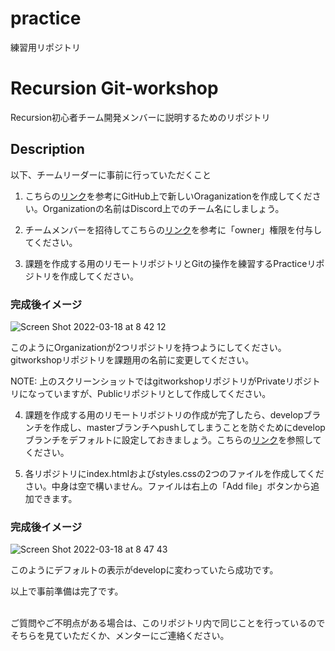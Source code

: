 
# practice
練習用リポジトリ

# Recursion Git-workshop
 Recursion初心者チーム開発メンバーに説明するためのリポジトリ

 ## Description

 以下、チームリーダーに事前に行っていただくこと

 1. こちらの[リンク](https://docs.github.com/ja/organizations/collaborating-with-groups-in-organizations/creating-a-new-organization-from-scratch)を参考にGitHub上で新しいOraganizationを作成してください。Organizationの名前はDiscord上でのチーム名にしましょう。

 2. チームメンバーを招待してこちらの[リンク](https://qiita.com/w_tkmn/items/ee16bf16715f4bbcbd9b)を参考に「owner」権限を付与してください。

 3. 課題を作成する用のリモートリポジトリとGitの操作を練習するPracticeリポジトリを作成してください。

 ### 完成後イメージ
 ![Screen Shot 2022-03-18 at 8 42 12](https://user-images.githubusercontent.com/66197642/159035170-a125c64c-ed34-480a-9467-fc4150a3ff1c.png)

 このようにOrganizationが2つリポジトリを持つようにしてください。
 gitworkshopリポジトリを課題用の名前に変更してください。<br>
 
 NOTE: 上のスクリーンショットではgitworkshopリポジトリがPrivateリポジトリになっていますが、Publicリポジトリとして作成してください。<br>

 4. 課題を作成する用のリモートリポジトリの作成が完了したら、developブランチを作成し、masterブランチへpushしてしまうことを防ぐためにdevelopブランチをデフォルトに設定しておきましょう。こちらの[リンク](https://docs.github.com/ja/repositories/configuring-branches-and-merges-in-your-repository/managing-branches-in-your-repository/changing-the-default-branch)を参照してください。

 5. 各リポジトリにindex.htmlおよびstyles.cssの2つのファイルを作成してください。中身は空で構いません。ファイルは右上の「Add file」ボタンから追加できます。

 ### 完成後イメージ

 ![Screen Shot 2022-03-18 at 8 47 43](https://user-images.githubusercontent.com/66197642/159036205-b293a02c-6f7f-48ae-a3d1-b2e8b92e5a51.png)

 このようにデフォルトの表示がdevelopに変わっていたら成功です。<br>

 以上で事前準備は完了です。<br><br>

 ご質問やご不明点がある場合は、このリポジトリ内で同じことを行っているのでそちらを見ていただくか、メンターにご連絡ください。<br>

